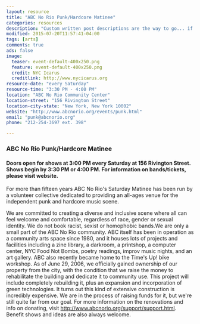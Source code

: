 ```yaml
---
layout: resource
title: "ABC No Rio Punk/Hardcore Matinee"
categories: resources
description: "Custom written post descriptions are the way to go... if you're not lazy."
modified: 2015-07-20T11:57:41-04:00
tags: [arts]
comments: true
ads: false
image:
  teaser: event-default-400x250.png
  feature: event-default-400x250.png
  credit: NYC Icarus
  creditlink: http://www.nycicarus.org
resource-date: "every Saturday"
resource-time: "3:30 PM - 4:00 PM"
location: "ABC No Rio Community Center"
location-street: "156 Rivington Street"
location-city-state: "New York, New York 10002"
website: "http://www.abcnorio.org/events/punk.html"
email: "punk@abcnorio.org"
phone: "212-254-3697 ext. 398"

---
```


### ABC No Rio Punk/Hardcore Matinee

#### Doors open for shows at 3:00 PM every Saturday at 156 Rivington Street. Shows begin by 3:30 PM or 4:00 PM. For information on bands/tickets, please visit website.

For more than fifteen years ABC No Rio's Saturday Matinee has been run by a volunteer collective dedicated to providing an all-ages venue for the independent punk and hardcore music scene.

We are committed to creating a diverse and inclusive scene where all can feel welcome and comfortable, regardless of race, gender or sexual identity. We do not book racist, sexist or homophobic bands.We are only a small part of the ABC No Rio community. ABC itself has been in operation as a community arts space since 1980, and it houses lots of projects and facilities including a zine library, a darkroom, a printshop, a computer center, NYC Food Not Bombs, poetry readings, improv music nights, and an art gallery. ABC also recently became home to the Time's Up! bike workshop. As of June 29, 2006, we officially gained ownership of our property from the city, with the condition that we raise the money to rehabilitate the building and dedicate it to community use. This project will include completely rebuilding it, plus an expansion and incorporation of green technologies. It turns out this kind of extensive construction is incredibly expensive. We are in the process of raising funds for it, but we're still quite far from our goal. For more information on the renovations and info on donating, visit http://www.abcnorio.org/support/support.html. Benefit shows and ideas are also always welcome.
